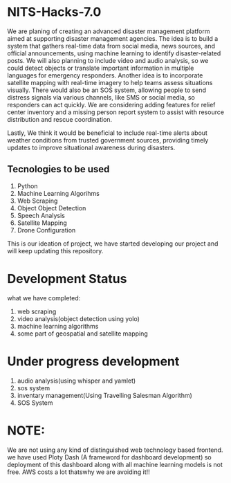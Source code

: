 # NITS-Hacks-7.0

We are planing of creating an advanced disaster management platform aimed at supporting disaster management agencies. The idea is to build a system that gathers real-time data from social media, news sources, and official announcements, using machine learning to identify disaster-related posts.
We will also planning to include video and audio analysis, so we could detect objects or translate important information in multiple languages for emergency responders. 
Another idea is to incorporate satellite mapping with real-time imagery to help teams assess situations visually.
There would also be an SOS system, allowing people to send distress signals via various channels, like SMS or social media, so responders can act quickly. We are considering adding features for relief center inventory and a missing person report system to assist with resource distribution and rescue coordination.

Lastly, We think it would be beneficial to include real-time alerts about weather conditions from trusted government sources, providing timely updates to improve situational awareness during disasters.

## Tecnologies to be used
1. Python
2. Machine Learning Algorihms
3. Web Scraping
4. Object Object Detection
5. Speech Analysis
6. Satellite Mapping
7. Drone Configuration

This is our ideation of project, we have started developing our project and will keep updating this repository.

# Development Status

what we have completed:
1. web scraping
2. video analysis(object detection using yolo)
3. machine learning algorithms
4. some part of geospatial and satellite mapping

# Under progress development
1. audio analysis(using whisper and yamlet)
2. sos system
3. inventary management(Using Travelling Salesman Algorithm)
5. SOS System


# NOTE:
We are not using any kind of distinguished web technology based frontend. we have used Ploty Dash (A frameword for dashboard development) so deployment of this dashboard along with all machine learning models is not free. AWS costs a lot thatswhy we are avoiding it!!
